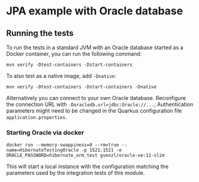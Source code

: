 # JPA example with Oracle database

## Running the tests


To run the tests in a standard JVM with an Oracle database started as a Docker container, you can run the following command:

```
mvn verify -Dtest-containers -Dstart-containers
```

To also test as a native image, add `-Dnative`:

```
mvn verify -Dtest-containers -Dstart-containers -Dnative
```

Alternatively you can connect to your own Oracle database.
Reconfigure the connection URL with `-Doracledb.url=jdbc:Oracle://...`;
Authentication parameters might need to be changed in the Quarkus configuration file `application.properties`.

### Starting Oracle via docker

```
docker run --memory-swappiness=0 --rm=true --name=HibernateTestingOracle -p 1521:1521 -e ORACLE_PASSWORD=hibernate_orm_test gvenzl/oracle-xe:11-slim
```

This will start a local instance with the configuration matching the parameters used by the integration tests of this module.

